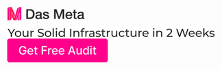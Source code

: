 [![Das Meta](https://github.com/dasmeta/.github/blob/main/images/Logo1.png)](https://www.dasmeta.com/)


[![Infrastructure](https://github.com/dasmeta/.github/blob/main/images/Text1.png)](https://www.dasmeta.com/) [![Audit](https://github.com/dasmeta/.github/blob/main/images/Button.png)](https://www.dasmeta.com/contact-us/)
